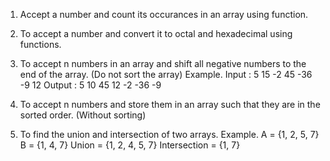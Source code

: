 1. Accept a number and count its occurances in an array using function.

2. To accept a number and convert it to octal and hexadecimal using functions.

3. To accept n numbers in an array and shift all negative numbers to the end of the array. (Do not sort the array)
   Example.
   Input : 5  15  -2  45  -36  -9  12
   Output : 5  10  45  12  -2  -36  -9

4. To accept n numbers and store them in an array such that they are in the sorted order. (Without sorting)

5. To find the union and intersection of two arrays.
   Example.
   A = {1, 2, 5, 7}  B = {1, 4, 7}
   Union = {1, 2, 4, 5, 7}
   Intersection = {1, 7}
